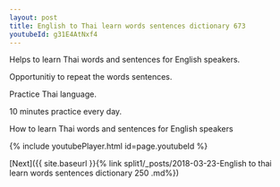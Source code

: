 ```yaml
---
layout: post
title: English to Thai learn words sentences dictionary 673 
youtubeId: g31E4AtNxf4
---
```

 
 
Helps to learn Thai words and sentences for English speakers.

Opportunitiy to repeat the words sentences. 

Practice Thai language. 
 
10 minutes practice every day. 
 
How to learn Thai words and sentences for English speakers 
 
{% include youtubePlayer.html id=page.youtubeId %}
 
 
[Next]({{ site.baseurl }}{% link  split1/_posts/2018-03-23-English to thai learn words sentences dictionary 250 .md%})
 
